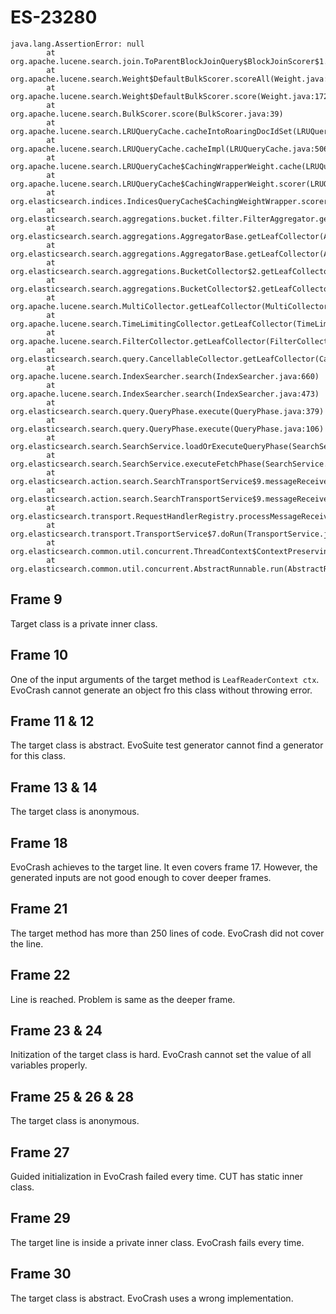 # ES-23280

```
java.lang.AssertionError: null
        at org.apache.lucene.search.join.ToParentBlockJoinQuery$BlockJoinScorer$1.nextDoc(ToParentBlockJoinQuery.java:289)
        at org.apache.lucene.search.Weight$DefaultBulkScorer.scoreAll(Weight.java:219)
        at org.apache.lucene.search.Weight$DefaultBulkScorer.score(Weight.java:172)
        at org.apache.lucene.search.BulkScorer.score(BulkScorer.java:39)
        at org.apache.lucene.search.LRUQueryCache.cacheIntoRoaringDocIdSet(LRUQueryCache.java:530)
        at org.apache.lucene.search.LRUQueryCache.cacheImpl(LRUQueryCache.java:506)
        at org.apache.lucene.search.LRUQueryCache$CachingWrapperWeight.cache(LRUQueryCache.java:708)
        at org.apache.lucene.search.LRUQueryCache$CachingWrapperWeight.scorer(LRUQueryCache.java:743)
        at org.elasticsearch.indices.IndicesQueryCache$CachingWeightWrapper.scorer(IndicesQueryCache.java:155)
        at org.elasticsearch.search.aggregations.bucket.filter.FilterAggregator.getLeafCollector(FilterAggregator.java:59)
        at org.elasticsearch.search.aggregations.AggregatorBase.getLeafCollector(AggregatorBase.java:149)
        at org.elasticsearch.search.aggregations.AggregatorBase.getLeafCollector(AggregatorBase.java:148)
        at org.elasticsearch.search.aggregations.BucketCollector$2.getLeafCollector(BucketCollector.java:75)
        at org.elasticsearch.search.aggregations.BucketCollector$2.getLeafCollector(BucketCollector.java:69)
        at org.apache.lucene.search.MultiCollector.getLeafCollector(MultiCollector.java:121)
        at org.apache.lucene.search.TimeLimitingCollector.getLeafCollector(TimeLimitingCollector.java:144)
        at org.apache.lucene.search.FilterCollector.getLeafCollector(FilterCollector.java:40)
        at org.elasticsearch.search.query.CancellableCollector.getLeafCollector(CancellableCollector.java:61)
        at org.apache.lucene.search.IndexSearcher.search(IndexSearcher.java:660)
        at org.apache.lucene.search.IndexSearcher.search(IndexSearcher.java:473)
        at org.elasticsearch.search.query.QueryPhase.execute(QueryPhase.java:379)
        at org.elasticsearch.search.query.QueryPhase.execute(QueryPhase.java:106)
        at org.elasticsearch.search.SearchService.loadOrExecuteQueryPhase(SearchService.java:246)
        at org.elasticsearch.search.SearchService.executeFetchPhase(SearchService.java:360)
        at org.elasticsearch.action.search.SearchTransportService$9.messageReceived(SearchTransportService.java:322)
        at org.elasticsearch.action.search.SearchTransportService$9.messageReceived(SearchTransportService.java:319)
        at org.elasticsearch.transport.RequestHandlerRegistry.processMessageReceived(RequestHandlerRegistry.java:69)
        at org.elasticsearch.transport.TransportService$7.doRun(TransportService.java:610)
        at org.elasticsearch.common.util.concurrent.ThreadContext$ContextPreservingAbstractRunnable.doRun(ThreadContext.java:596)
        at org.elasticsearch.common.util.concurrent.AbstractRunnable.run(AbstractRunnable.java:37)

```


## Frame 9
Target class is a private inner class.

## Frame 10
One of the input arguments of the target method is `LeafReaderContext ctx`. EvoCrash cannot generate an object fro this class without throwing error.

## Frame 11 & 12
The target class is abstract. EvoSuite test generator cannot find a generator for this class.

## Frame 13 & 14
The target class is anonymous.

## Frame 18
EvoCrash achieves to the target line. It even covers frame 17. However, the generated inputs are not good enough to cover deeper frames.

## Frame 21
The target method has more than 250 lines of code. EvoCrash did not cover the line.

## Frame 22
Line is reached. Problem is same as the deeper frame.

## Frame 23 & 24
Initization of the target class is hard. EvoCrash cannot set the value of all variables properly.

## Frame 25 & 26 & 28
The target class is anonymous.

## Frame 27
Guided initialization in EvoCrash failed every time. CUT has static inner class.

## Frame 29
The target line is inside a private inner class. EvoCrash fails every time.


## Frame 30
The target class is abstract. EvoCrash uses a wrong implementation.
